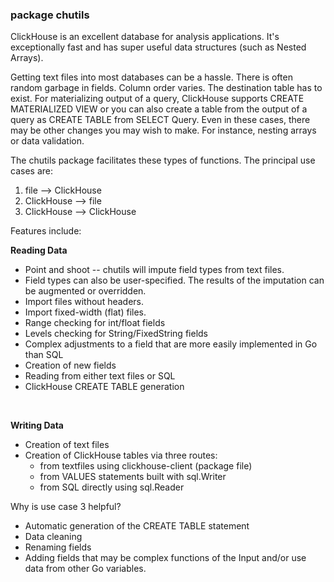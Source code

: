 ### package chutils

ClickHouse is an excellent database for analysis applications.  It's exceptionally fast and has super useful
data structures (such as Nested Arrays).

Getting text files into most databases can be a hassle. There is often random garbage in fields.
Column order varies.  The destination table has to exist.  For materializing output of a query,
ClickHouse supports CREATE MATERIALIZED VIEW or you can also create a table from the output of a query
as CREATE TABLE from SELECT Query.  Even in these cases, there may be other changes you may wish to make.
For instance, nesting arrays or data validation.

The chutils package facilitates these types of functions. The principal use cases are:

1. file --> ClickHouse
2. ClickHouse --> file
3. ClickHouse --> ClickHouse


Features include:

**Reading Data**
- Point and shoot -- chutils will impute field types from text files.
- Field types can also be user-specified.  The results of the imputation can be augmented or overridden.
- Import files without headers.
- Import fixed-width (flat) files.
- Range checking for int/float fields
- Levels checking for String/FixedString fields
- Complex adjustments to a field that are more easily implemented in Go than SQL
- Creation of new fields
- Reading from either text files or SQL
- ClickHouse CREATE TABLE generation
<br>

**Writing Data**
- Creation of text files
- Creation of ClickHouse tables via three routes:
    - from textfiles using clickhouse-client (package file)
    - from VALUES statements built with sql.Writer
    - from SQL directly using sql.Reader

Why is use case 3 helpful?
- Automatic generation of the CREATE TABLE statement
- Data cleaning
- Renaming fields
- Adding fields that may be complex functions of the Input and/or use data from other Go variables.
